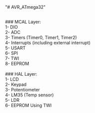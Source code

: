 "# AVR_ATmega32" 

<br />
### MCAL Layer:
<br />
1- DIO <br />
2- ADC <br />
3- Timers (Timer0, Timer1, Timer2) <br />
4- Interrupts (including external interrupt) <br />
5- USART <br />
6- SPI <br />
7- TWI <br />
8- EEPROM<br />
<br />
### HAL Layer:
<br />
1- LCD <br />
2- Keypad <br />
3- Potentiometer <br />
4- LM35 (Temp sensor) <br />
5- LDR <br />
6- EEPROM Using TWI<br />

